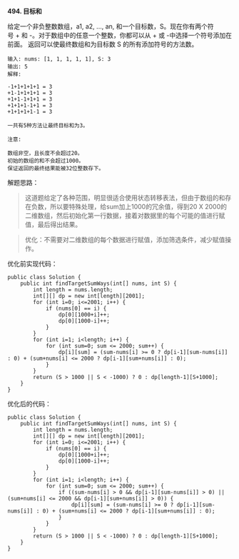 **494. 目标和**

给定一个非负整数数组，a1, a2, ..., an, 和一个目标数，S。现在你有两个符号 + 和 -。对于数组中的任意一个整数，你都可以从 + 或 -中选择一个符号添加在前面。
返回可以使最终数组和为目标数 S 的所有添加符号的方法数。

```
输入: nums: [1, 1, 1, 1, 1], S: 3
输出: 5
解释:

-1+1+1+1+1 = 3
+1-1+1+1+1 = 3
+1+1-1+1+1 = 3
+1+1+1-1+1 = 3
+1+1+1+1-1 = 3

一共有5种方法让最终目标和为3。

注意:

数组非空，且长度不会超过20。
初始的数组的和不会超过1000。
保证返回的最终结果能被32位整数存下。
```
解题思路：
> 这道题给定了各种范围，明显很适合使用状态转移表法，但由于数组的和存在负数，所以要特殊处理，给sum加上1000的冗余值，得到20 X 2000的二维数组，然后初始化第一行数据，接着对数据里的每个可能的值进行赋值，最后得出结果。

> 优化：不需要对二维数组的每个数据进行赋值，添加筛选条件，减少赋值操作。

优化前实现代码：
```
public class Solution {
    public int findTargetSumWays(int[] nums, int S) {
        int length = nums.length;
        int[][] dp = new int[length][2001];
        for (int i=0; i<=2001; i++) {
            if (nums[0] == i) {
                dp[0][1000+i]++;
                dp[0][1000-i]++;
            }
        }
        for (int i=1; i<length; i++) {
            for (int sum=0; sum <= 2000; sum++) {
                dp[i][sum] = (sum-nums[i] >= 0 ? dp[i-1][sum-nums[i]] : 0) + (sum+nums[i] <= 2000 ? dp[i-1][sum+nums[i]] : 0);
            }
        }
        return (S > 1000 || S < -1000) ? 0 : dp[length-1][S+1000];
    }
}
```
优化后的代码：
```
public class Solution {
    public int findTargetSumWays(int[] nums, int S) {
        int length = nums.length;
        int[][] dp = new int[length][2001];
        for (int i=0; i<=2001; i++) {
            if (nums[0] == i) {
                dp[0][1000+i]++;
                dp[0][1000-i]++;
            }
        }
        for (int i=1; i<length; i++) {
            for (int sum=0; sum <= 2000; sum++) {
                if ((sum-nums[i] > 0 && dp[i-1][sum-nums[i]] > 0) || (sum+nums[i] <= 2000 && dp[i-1][sum+nums[i]] > 0)) {
                    dp[i][sum] = (sum-nums[i] >= 0 ? dp[i-1][sum-nums[i]] : 0) + (sum+nums[i] <= 2000 ? dp[i-1][sum+nums[i]] : 0);
                }
            }
        }
        return (S > 1000 || S < -1000) ? 0 : dp[length-1][S+1000];
    }
}
```
